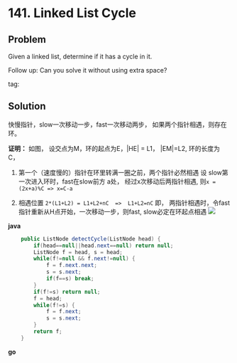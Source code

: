 # 141. Linked List Cycle

## Problem

Given a linked list, determine if it has a cycle in it.

Follow up:
Can you solve it without using extra space?

tag:

## Solution

快慢指针，slow一次移动一步，fast一次移动两步， 如果两个指针相遇，则存在环。

**证明：**
如图， 设交点为M，环的起点为E，|HE| = L1， |EM|=L2, 环的长度为 C，

1. 第一个（速度慢的）指针在环里转满一圈之前，两个指针必然相遇
设 slow第一次进入环时，fast在slow前方 a处， 经过x次移动后两指针相遇, 则```x = (2x+a)%C => x=C-a```

2. 相遇位置
```2*(L1+L2) = L1+L2+nC  =>  L1+L2=nC```
即， 两指针相遇时，令fast指针重新从H点开始，一次移动一步，则fast, slow必定在环起点相遇
![](http://img.blog.csdn.net/20151003220353630?watermark/2/text/aHR0cDovL2Jsb2cuY3Nkbi5uZXQv/font/5a6L5L2T/fontsize/400/fill/I0JBQkFCMA==/dissolve/70/gravity/Center)



**java**

```java
    public ListNode detectCycle(ListNode head) {
        if(head==null||head.next==null) return null;
        ListNode f = head, s = head;
        while(f!=null && f.next!=null) {
            f = f.next.next;
            s = s.next;
            if(f==s) break;
        }
        if(f!=s) return null;
        f = head;
        while(f!=s) {
            f = f.next;
            s = s.next;
        }
        return f;
    }
```

**go**
```go

```
